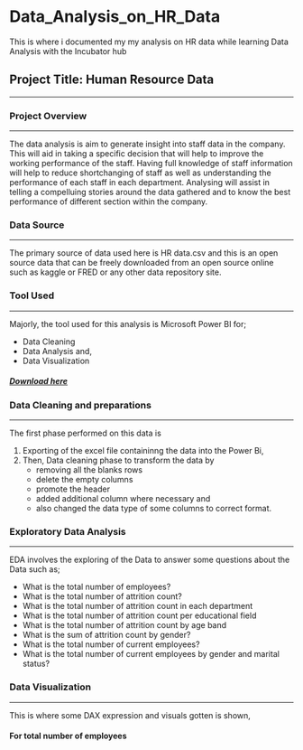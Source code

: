 # Data_Analysis_on_HR_Data
This is where i documented my my analysis on HR data while learning Data Analysis with the Incubator hub

## Project Title: Human Resource Data 
---

### Project Overview
---
The data analysis is aim to generate insight into staff data in the company. This will aid in taking a specific decision that will help to improve the working performance of the staff. Having full knowledge of staff information will help to reduce shortchanging of staff as well as understanding the performance of each staff in each department. Analysing will assist in telling a compelluing stories around the data gathered and to know the best performance of different section within the company.

### Data Source
---
The primary source of data used here is HR data.csv and this is an open source data that can be freely downloaded from an open source online such as kaggle or FRED or any other data repository site.

### Tool Used
---
Majorly, the tool used for this analysis is Microsoft Power BI for;
- Data Cleaning
- Data Analysis and,
- Data Visualization
##### [Download here](https://www.microsoft.com/en-us/download/details.aspx?id=58494)

### Data Cleaning and preparations
---
The first phase performed on this data is 
1. Exporting of the excel file containinng the data into the Power Bi,
2. Then, Data cleaning phase to transform the data by
   - removing all the blanks rows
   - delete the empty columns
   - promote the header
   - added additional column where necessary and
   - also changed the data type of some columns to correct format.

### Exploratory Data Analysis
---
EDA involves the exploring of the Data to answer some questions about the 
Data such as;
- What is the total number of employees?
- What is the total number of attrition count?
- What is the total number of attrition count in each department
- What is the total number of attrition count per educational field
- What is the total number of attrition count by age band
- What is the sum of attrition count by gender?
- What is the total number of current employees?
- What is the total number of current employees by gender and marital status?

### Data Visualization
---
This is where some DAX expression and visuals gotten is shown,

#### For total number of employees



